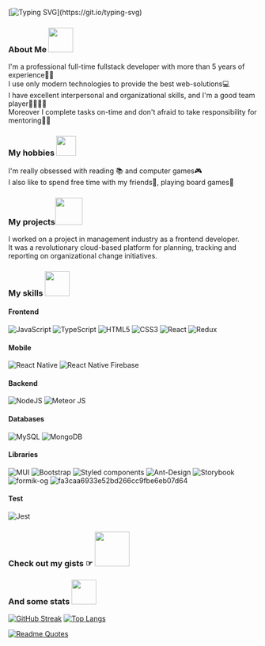 [![Typing SVG](https://readme-typing-svg.herokuapp.com?font=Cormorant+Garamond&size=50&color=F79A7A&center=true&vCenter=true&width=1000&lines=Hello+everyone!;Welcome+to+my+Github!;Nice+to+meet+you!)](https://git.io/typing-svg)
### About Me <img src="https://camo.githubusercontent.com/fb070d9f71a64edbafed08519130d75e7e0a0a69665d50d94ad095157f702e59/68747470733a2f2f6d656469612e67697068792e636f6d2f6d656469612f6d47634e6a736657416a593541455a4e77362f67697068792e676966" width="50">
I'm a professional full-time fullstack developer with more than 5 years of experience👩‍💻    
I use only modern technologies to provide the best web-solutions💻  
I have excellent interpersonal and organizational skills, and I'm a good team player👨‍👩‍👧‍👦  
Moreover I complete tasks on-time and don't afraid to take responsibility for mentoring👩‍🏫

### My hobbies <img src="https://media.giphy.com/media/BXjqytvu9bKzCUHdzz/giphy.gif" width="40">
I'm really obsessed with reading 📚 and computer games🎮  
I also like to spend free time with my friends🤝, playing board games🎲

### My projects<img src= "https://media.giphy.com/media/JoUoAzZEjEy9PrZ98N/giphy.gif" width="55">
I worked on a project in management industry as a frontend developer.  
It was a revolutionary cloud-based platform for planning, tracking and reporting on organizational change initiatives. 

### My skills <img src="https://media.giphy.com/media/12PXNbcHW8C9Bm/giphy.gif" width="50">
#### Frontend  
![JavaScript](https://img.shields.io/badge/javascript-%23323330.svg?style=for-the-badge&logo=javascript&logoColor=%23F7DF1E) ![TypeScript](https://img.shields.io/badge/typescript-%23007ACC.svg?style=for-the-badge&logo=typescript&logoColor=white)
 ![HTML5](https://img.shields.io/badge/html5-%23E34F26.svg?style=for-the-badge&logo=html5&logoColor=white) ![CSS3](https://img.shields.io/badge/css3-%231572B6.svg?style=for-the-badge&logo=css3&logoColor=white) ![React](https://img.shields.io/badge/react-%2320232a.svg?style=for-the-badge&logo=react&logoColor=%2361DAFB) ![Redux](https://img.shields.io/badge/redux-%23593d88.svg?style=for-the-badge&logo=redux&logoColor=white) 
 
#### Mobile
![React Native](https://img.shields.io/badge/React_Native-20232A?style=for-the-badge&logo=react&logoColor=61DAFB) ![React Native Firebase](https://img.shields.io/badge/React_Native_Firebase-%2320232a?style=for-the-badge&logo=react&logoColor=E88533)

#### Backend
![NodeJS](https://img.shields.io/badge/node.js-6DA55F?style=for-the-badge&logo=node.js&logoColor=white) ![Meteor JS](https://img.shields.io/badge/meteorjs-%23d74c4c.svg?style=for-the-badge&logo=meteor&logoColor=white)
#### Databases
![MySQL](https://img.shields.io/badge/mysql-%2300f.svg?style=for-the-badge&logo=mysql&logoColor=white) ![MongoDB](https://img.shields.io/badge/MongoDB-%234ea94b.svg?style=for-the-badge&logo=mongodb&logoColor=white)
#### Libraries
![MUI](https://img.shields.io/badge/MUI-%230081CB.svg?style=for-the-badge&logo=mui&logoColor=white) ![Bootstrap](https://img.shields.io/badge/bootstrap-%23563D7C.svg?style=for-the-badge&logo=bootstrap&logoColor=white) ![Styled components](https://img.shields.io/badge/styled--components-DB7093?style=for-the-badge&logo=styled-components&logoColor=white) ![Ant-Design](https://img.shields.io/badge/-AntDesign-%230170FE?style=for-the-badge&logo=ant-design&logoColor=white) ![Storybook](https://img.shields.io/badge/-Storybook-FF4785?style=for-the-badge&logo=storybook&logoColor=white) 
![formik-og](https://user-images.githubusercontent.com/52775865/162455247-cc1aa3ef-5f81-49fd-a478-10728fd2edde.png) ![fa3caa6933e52bd266cc9fbe6eb07d64](https://user-images.githubusercontent.com/52775865/162456297-011bc6e7-8c45-48df-97b3-d10bebe9c07b.png)
#### Test
![Jest](https://img.shields.io/badge/Jest-323330?style=for-the-badge&logo=Jest&logoColor=white)

### Check out my gists ☞ [<img src= "https://i.pinimg.com/originals/2d/8e/e8/2d8ee815146390d567706f2c7b5c2916.gif" width="70">](https://gist.github.com/KaterinaStrukova)

### And some stats <img src= "https://media.giphy.com/media/iigp4VDyf5dCLRlGkm/giphy.gif" width="50">

[![GitHub Streak](http://github-readme-streak-stats.herokuapp.com?user=KaterinaStrukova&theme=synthwave&date_format=n%2Fj%5B%2FY%5D)](https://git.io/streak-stats) [![Top Langs](https://github-readme-stats.vercel.app/api/top-langs/?username=KaterinaStrukova&layout=compact&theme=dark)](https://github.com/KaterinaStrukova/github-readme-stats)

[![Readme Quotes](https://quotes-github-readme.vercel.app/api?type=horizontal&theme=dark)](https://github.com/piyushsuthar/github-readme-quotes)

